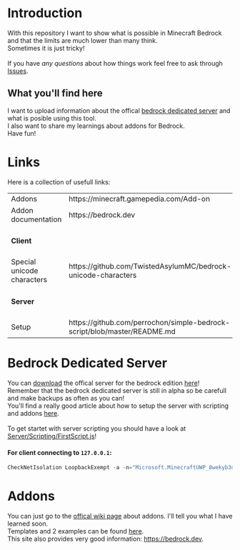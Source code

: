 # Introduction
With this repository I want to show what is possible in Minecraft Bedrock and that the limits are much lower than many think.<br/>
Sometimes it is just tricky!<br/>
<br/>
If you have <i>any questions</i> about how things work feel free to ask through <a href="https://github.com/ShortDevelopment/Minecraft-Bedrock/issues">Issues</a>.
## What you'll find here
I want to upload information about the offical <a href="https://minecraft.gamepedia.com/Bedrock_Dedicated_Server">bedrock dedicated server</a> and what is posible using this tool.<br/>
I also want to share my learnings about addons for Bedrock.<br/>
Have fun!
# Links
Here is a collection of usefull links:

<table>
   <tr>
      <td>Addons</td>
      <td>https://minecraft.gamepedia.com/Add-on</td>   
   </tr>
   <tr>
      <td>Addon documentation</td>
      <td>https://bedrock.dev</td>   
   </tr>
   <tr>
      <td colspan="2">
         <h4>Client</h4>
      </td> 
   </tr>
   <tr>
      <td>Special unicode characters</td>
      <td>https://github.com/TwistedAsylumMC/bedrock-unicode-characters</td>   
   </tr>
   <tr>
      <td colspan="2">
         <h4>Server</h4>
      </td> 
   </tr>
   <tr>
      <td>Setup</td>
      <td>https://github.com/perrochon/simple-bedrock-script/blob/master/README.md</td>   
   </tr>
</table>

# Bedrock Dedicated Server
You can <a href="https://www.minecraft.net/en-us/download/server/bedrock/">download</a> the offical server for the bedrock edition <a href="https://www.minecraft.net/en-us/download/server/bedrock/">here</a>! Remember that the bedrock dedicated server is still in alpha so be carefull and make backups as often as you can!<br/>
You'll find a really good article about how to setup the server with scripting and addons <a href="https://github.com/perrochon/simple-bedrock-script/blob/master/README.md">here</a>.<br/>
<br/>
To get startet with server scripting you should have a look at <a href="Server/Scripting/FirstScript.js">Server/Scripting/FirstScript.js</a>!   
   
   #### For client connecting to `127.0.0.1`:
```powershell
CheckNetIsolation LoopbackExempt -a -n="Microsoft.MinecraftUWP_8wekyb3d8bbwe"
```

# Addons
You can just go to the <a href="https://minecraft.gamepedia.com/Add-on">offical wiki page</a> about addons. I'll tell you what I have learned soon.<br/>
Templates and 2 examples can be found <a href="https://minecraft.gamepedia.com/Add-on#Templates">here</a>.   
This site also provides very good information: https://bedrock.dev.
